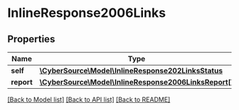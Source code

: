 # InlineResponse2006Links

## Properties
Name | Type | Description | Notes
------------ | ------------- | ------------- | -------------
**self** | [**\CyberSource\Model\InlineResponse202LinksStatus**](InlineResponse202LinksStatus.md) |  | [optional] 
**report** | [**\CyberSource\Model\InlineResponse2006LinksReport[]**](InlineResponse2006LinksReport.md) |  | [optional] 

[[Back to Model list]](../README.md#documentation-for-models) [[Back to API list]](../README.md#documentation-for-api-endpoints) [[Back to README]](../README.md)


